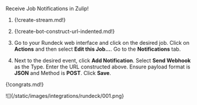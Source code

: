 Receive Job Notifications in Zulip!

1. {!create-stream.md!}

1. {!create-bot-construct-url-indented.md!}

1. Go to your Rundeck web interface and click on the desired job. Click on **Actions** and then select **Edit this Job...**. Go to the **Notifications** tab.

1. Next to the desired event, click **Add Notification**. Select **Send Webhook** as the Type. Enter the URL constructed above. Ensure payload format is **JSON** and Method is **POST**. Click **Save**.

{!congrats.md!}

![]{/static/images/integrations/rundeck/001.png}
